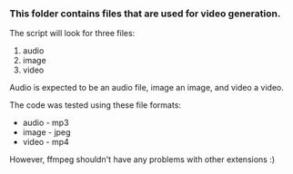 ### This folder contains files that are used for video generation.

The script will look for three files:
1. audio
2. image
3. video

Audio is expected to be an audio file, image an image, and video a video.

The code was tested using these file formats:
- audio - mp3 
- image - jpeg 
- video - mp4

However, ffmpeg shouldn't have any problems with other extensions :)
